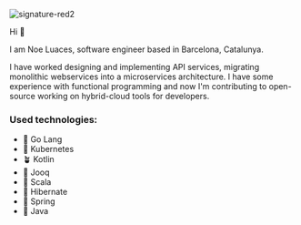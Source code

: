 ![signature-red2](https://user-images.githubusercontent.com/5570874/150020889-360a38a4-facf-4f41-86aa-c12e83198fd2.png)

Hi 👋

I am Noe Luaces, software engineer based in Barcelona, Catalunya.

I have worked designing and implementing API services, migrating monolithic webservices into a microservices architecture. I have some experience with functional programming and now I'm contributing to open-source working on hybrid-cloud tools for developers.

### Used technologies: 

- 🌱 Go Lang
- 🌱 Kubernetes
- 🪴 Kotlin
- 🌱 Jooq
- 🌱 Scala
- 🌲 Hibernate
- 🌲 Spring
- 🌲 Java
